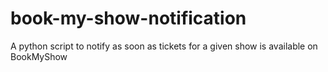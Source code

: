 # book-my-show-notification
A python script to notify as soon as tickets for a given show is available on BookMyShow
